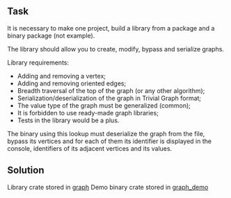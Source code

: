 ## Task
It is necessary to make one project, build a library from a package and a binary package (not
example).

The library should allow you to create, modify, bypass and serialize
graphs.

Library requirements:
- Adding and removing a vertex;
- Adding and removing oriented edges;
- Breadth traversal of the top of the graph (or any other algorithm);
- Serialization/deserialization of the graph in Trivial Graph format;
- The value type of the graph must be generalized (common);
- It is forbidden to use ready-made graph libraries;
- Tests in the library would be a plus.

The binary using this lookup must deserialize the graph from the file, bypass
its vertices and for each of them its identifier is displayed in the console,
identifiers of its adjacent vertices and its values.

## Solution
Library crate stored in [graph](https://github.com/usrsem/graph)
Demo binary crate stored in [graph_demo](https://github.com/usrsem/graph_demo)
